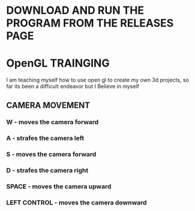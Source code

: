 # DOWNLOAD AND RUN THE PROGRAM FROM THE RELEASES PAGE
# OpenGL TRAINGING

I am teaching myself how to use open gl to create my own 3d projects, so far its been a difficult endeavor but I Believe in myself

## CAMERA MOVEMENT 
### **W** - moves the camera forward
### **A** - strafes the camera left
### **S** - moves the camera forward
### **D** - strafes the camera right
### **SPACE** - moves the camera upward
### **LEFT CONTROL** - moves the camera downward
